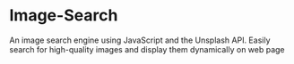 # Image-Search
An image search engine using JavaScript and the Unsplash API. Easily search for high-quality images and display them dynamically on web page
